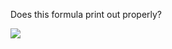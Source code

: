 Does this formula print out properly?

<img src="https://render.githubusercontent.com/render/math?math=e^{i \pi} = -1">

